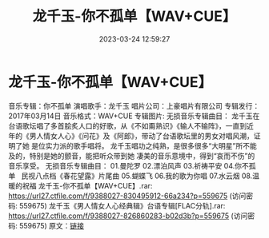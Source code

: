 ﻿---
title: 龙千玉-你不孤单【WAV+CUE】
date: 2023-03-24 12:59:27
categories: WAV车载音乐、镜像
tags: 华语中文
---
# 龙千玉-你不孤单【WAV+CUE】

音乐专辑：你不孤单
演唱歌手：龙千玉
唱片公司：上豪唱片有限公司
专辑发行：2017年03月14日
音乐格式：WAV+CUE
专辑图片:
无损音乐专辑曲目：
龙千玉在台语歌坛唱了多首脍炙人口的好歌，从《不如甭熟识》《输人不输阵》，一直到近
年的《男人情女人心》《问花》及《阿郎》，带动了台语歌坛里的男女对唱风潮，证明了她
是位实力派的歌手唱将。
龙千玉唱功之纯熟，是很多很多“大明星”所不能及的，特别是她的颤音，能把听众带到她
凄美的音乐意境中，得到“哀而不伤”的音乐享受。
无损音乐专辑曲目：
01.曼陀罗
02.漂泊风声
03.祈祷平安
04.你不孤单   民视八点档《春花望露》片尾曲
05.蝴蝶飞
06.我的歌为你唱
07.水云烟
08.温暖的祝福
龙千玉-你不孤单【WAV+CUE】.rar: https://url27.ctfile.com/f/9388027-830495912-66a234?p=559675
(访问密码: 559675)
龙千玉《男人情女人心经典辑》台语专辑[FLAC分轨].rar: https://url27.ctfile.com/f/9388027-826860283-b02d3b?p=559675
(访问密码: 559675)
原文：[链接](https://blog.sina.com.cn/s/blog_1647c7e760103114n.html)